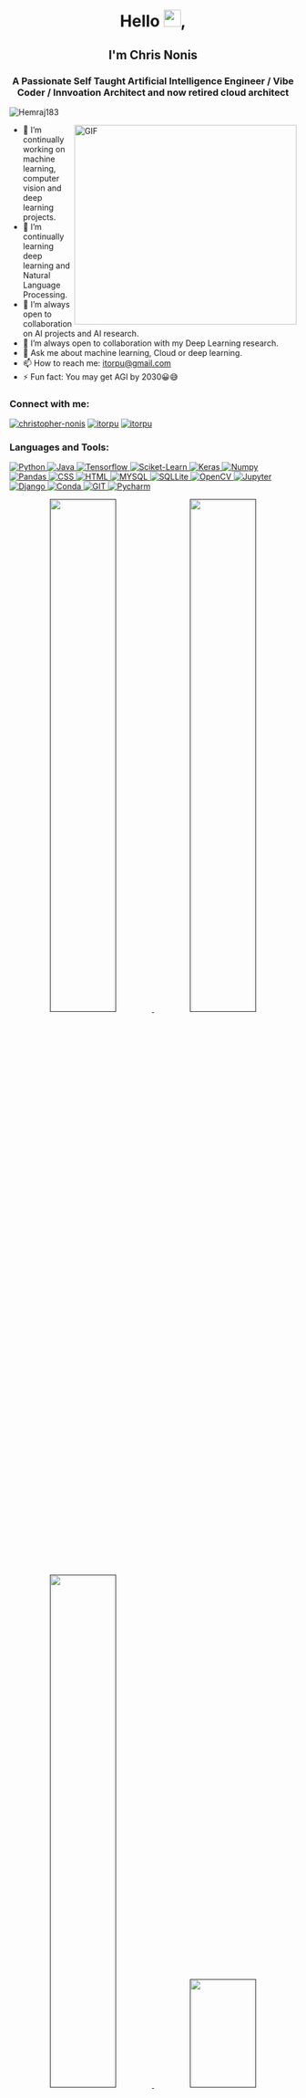 <h1 align="center">Hello <img src="https://raw.githubusercontent.com/aemmadi/aemmadi/master/wave.gif" width="30px">,</h1>

<h2 align="center">I'm Chris Nonis</h2>
<h3 align="center">A Passionate Self Taught Artificial Intelligence Engineer / Vibe Coder / Innvoation Architect and now retired cloud architect</h3>

<p align="left"> <img src="https://komarev.com/ghpvc/?username=chrisnonis&label=Profile%20views&color=0e75b6&style=flat" alt="Hemraj183" /> </p>




<img align="right" alt="GIF" src="https://github.com/chrisnonis/chrisnonis/blob/main/coding.gif" width="390" height="350" />



- 🔭 I’m continually working on machine learning, computer vision and deep learning projects.
- 🌱 I’m continually learning deep learning and Natural Language Processing.
- 👯 I’m always open to collaboration on AI projects and AI research.
- 🤔 I’m always open to collaboration with my Deep Learning research.
- 💬 Ask me about machine learning, Cloud or deep learning.
- 📫 How to reach me: itorpu@gmail.com
- ⚡ Fun fact: You may get AGI by 2030😀😅
<h3 align="left">Connect with me:</h3>
<p align="left">
<a href="https://[[www.linkedin.com/in/christopher-nonis](https://[www.linkedin.com/in/christopher-nonis](https://[www.linkedin.com/in/christopher-nonis](https://www.linkedin.com/in/christopher-nonis/)/)/)](https://www.linkedin.com/in/christopher-nonis)/" target="blank"><img src="https://img.shields.io/badge/LinkedIn-0077B5?style=for-the-badge&logo=linkedin&logoColor=white" alt="christopher-nonis" /></a>
<a href="https://www.instagram.com/itorpu" target="blank"><img src="https://img.shields.io/badge/-Instagram-e4405f?style=for-the-badge&logo=appveyor&logo=Instagram&logoColor=white" alt="itorpu" /></a>
<a href="mailto:itorpu@gmail.com" target="_blank"><img src="https://img.shields.io/badge/Gmail-D14836?style=for-the-badge&logo=gmail&logoColor=white" alt="itorpu" /></a></p>
<h3 align="left">Languages and Tools:</h3>
<p align="left"> <a href="" target="_blank"> <img src="https://img.shields.io/badge/Python-FFD43B?style=for-the-badge&logo=python&logoColor=darkgreen" alt="Python"/>
<a href="" target="_blank"> <img src="https://img.shields.io/badge/Java-ED8B00?style=for-the-badge&logo=java&logoColor=white" alt="Java"/>
<a href="" target="_blank"> <img src="https://img.shields.io/badge/TensorFlow-FF6F00?style=for-the-badge&logo=TensorFlow&logoColor=white" alt="Tensorflow"/> 
<a href="" target="_blank"> <img src="https://img.shields.io/badge/scikit_learn-F7931E?style=for-the-badge&logo=scikit-learn&logoColor=white" alt="Sciket-Learn"/>
<a href="" target="_blank"> <img src="https://img.shields.io/badge/Keras-D00000?style=for-the-badge&logo=Keras&logoColor=white" alt="Keras"/>
<a href="" target="_blank"> <img src="https://img.shields.io/badge/Numpy-777BB4?style=for-the-badge&logo=numpy&logoColor=white" alt="Numpy"/> 
<a href="" target="_blank"> <img src="https://img.shields.io/badge/Pandas-2C2D72?style=for-the-badge&logo=pandas&logoColor=white" alt="Pandas"/> 
<a href="" target="_blank"> <img src="https://img.shields.io/badge/CSS3-1572B6?style=for-the-badge&logo=css3&logoColor=white" alt="CSS"/> 
<a href="" target="_blank"> <img src="https://img.shields.io/badge/HTML5-E34F26?style=for-the-badge&logo=html5&logoColor=white" alt="HTML"/> 
<a href="" target="_blank"> <img src="https://img.shields.io/badge/MySQL-00000F?style=for-the-badge&logo=mysql&logoColor=white" alt="MYSQL"/> 
<a href="" target="_blank"> <img src="https://img.shields.io/badge/SQLite-07405E?style=for-the-badge&logo=sqlite&logoColor=white" alt="SQLLite"/> 
<a href="" target="_blank"> <img src="https://img.shields.io/badge/OpenCV-27338e?style=for-the-badge&logo=OpenCV&logoColor=white" alt="OpenCV"/> 
<a href="" target="_blank"> <img src="https://img.shields.io/badge/Jupyter-F37626.svg?&style=for-the-badge&logo=Jupyter&logoColor=white" alt="Jupyter"/> 
<a href="" target="_blank"> <img src="https://img.shields.io/badge/Django-092E20?style=for-the-badge&logo=django&logoColor=green" alt="Django"/>
<a href="" target="_blank"> <img src="https://img.shields.io/badge/conda-342B029.svg?&style=for-the-badge&logo=anaconda&logoColor=white" alt="Conda"/>
<a href="" target="_blank"> <img src="https://img.shields.io/badge/Git-F05032?style=for-the-badge&logo=git&logoColor=white" alt="GIT"/> 
<a href="" target="_blank"> <img src="https://img.shields.io/badge/PyCharm-000000.svg?&style=for-the-badge&logo=PyCharm&logoColor=white" alt="Pycharm"/> </p>
 
<p align="center">	
  <img width="48%" src="https://github-readme-stats.vercel.app/api?username=chrisnonis&show_icons=true&theme=tokyonight" />
  <img width="48%" src="https://github-readme-streak-stats.herokuapp.com/?user=chrisnonis&theme=tokyonight" />
</p>
 <p align="center">	
  <img width="48%" src="https://github-readme-stats.vercel.app/api/top-langs?username=chrisnonis&show_icons=true&theme=tokyonight&locale=en&layout=compact" />
  <img width="48%" height="190" src="https://readme-jokes.vercel.app/api?theme=tokyonight" />
</p>
  
<!--Trap--:)-->
